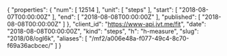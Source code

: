 {
  "properties": {
    "num": [
      12514
    ],
    "unit": [
      "steps"
    ],
    "start": [
      "2018-08-07T00:00:00Z"
    ],
    "end": [
      "2018-08-08T00:00:00Z"
    ],
    "published": [
      "2018-08-08T00:00:00Z"
    ]
  },
  "client_id": "https://www-api.jvt.me/fit",
  "date": "2018-08-08T00:00:00Z",
  "kind": "steps",
  "h": "h-measure",
  "slug": "2018/08/ogl6k",
  "aliases": [
    "/mf2/a006e48a-f077-49c4-8c70-f69a36acbcec/"
  ]
}
